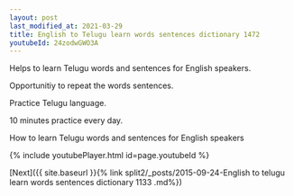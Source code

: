```yaml
---
layout: post
last_modified_at: 2021-03-29
title: English to Telugu learn words sentences dictionary 1472 
youtubeId: 24zodwGWO3A
---
```

 
 
Helps to learn Telugu words and sentences for English speakers.

Opportunitiy to repeat the words sentences. 

Practice Telugu language. 
 
10 minutes practice every day. 
 
How to learn Telugu words and sentences for English speakers 
 
{% include youtubePlayer.html id=page.youtubeId %}
 
 
[Next]({{ site.baseurl }}{% link  split2/_posts/2015-09-24-English to telugu learn words sentences dictionary 1133 .md%})
 
